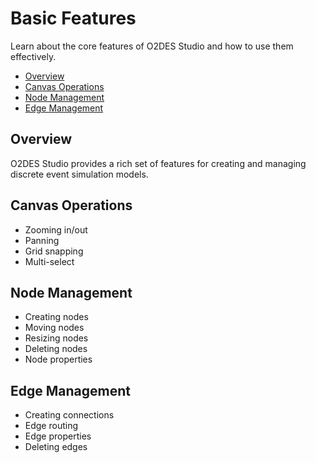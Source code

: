 # Basic Features

<div class="lead">
Learn about the core features of O2DES Studio and how to use them effectively.
</div>

-   [Overview](#overview)
-   [Canvas Operations](#canvas-operations)
-   [Node Management](#node-management)
-   [Edge Management](#edge-management)

## Overview

O2DES Studio provides a rich set of features for creating and managing discrete event simulation models.

## Canvas Operations

-   Zooming in/out
-   Panning
-   Grid snapping
-   Multi-select

## Node Management

-   Creating nodes
-   Moving nodes
-   Resizing nodes
-   Deleting nodes
-   Node properties

## Edge Management

-   Creating connections
-   Edge routing
-   Edge properties
-   Deleting edges
